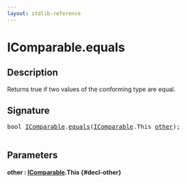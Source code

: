 ```yaml
---
layout: stdlib-reference
---
```


# IComparable\.equals

## Description

Returns true if two values of the conforming type are equal.




## Signature 

<pre>
<span class="code_keyword">bool</span> <a href="/stdlib-reference/interfaces/icomparable-01/index" class="code_type">IComparable</a>.<a href="/stdlib-reference/interfaces/icomparable-01/equals">equals</a>(<a href="/stdlib-reference/interfaces/icomparable-01/index" class="code_type">IComparable</a>.<span class="code_keyword">This</span> <a href="/stdlib-reference/interfaces/icomparable-01/equals#decl-other" class="code_param">other</a>);

</pre>

## Parameters

#### other  : [IComparable](/stdlib-reference/interfaces/icomparable-01/index)\.This {#decl-other}

